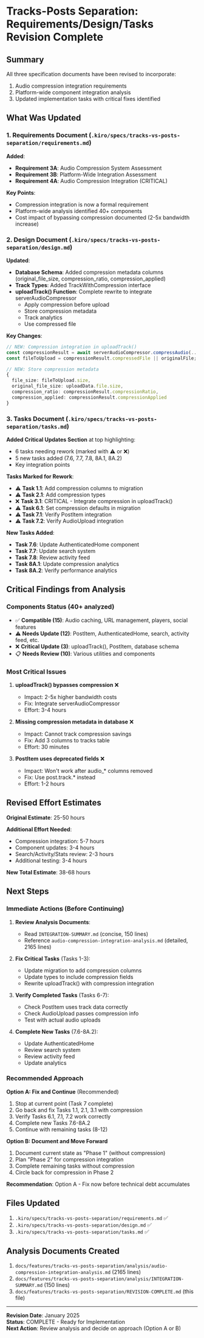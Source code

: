 # Tracks-Posts Separation: Requirements/Design/Tasks Revision Complete

## Summary

All three specification documents have been revised to incorporate:
1. Audio compression integration requirements
2. Platform-wide component integration analysis
3. Updated implementation tasks with critical fixes identified

## What Was Updated

### 1. Requirements Document (`.kiro/specs/tracks-vs-posts-separation/requirements.md`)

**Added**:
- **Requirement 3A**: Audio Compression System Assessment
- **Requirement 3B**: Platform-Wide Integration Assessment  
- **Requirement 4A**: Audio Compression Integration (CRITICAL)

**Key Points**:
- Compression integration is now a formal requirement
- Platform-wide analysis identified 40+ components
- Cost impact of bypassing compression documented (2-5x bandwidth increase)

### 2. Design Document (`.kiro/specs/tracks-vs-posts-separation/design.md`)

**Updated**:
- **Database Schema**: Added compression metadata columns (original_file_size, compression_ratio, compression_applied)
- **Track Types**: Added TrackWithCompression interface
- **uploadTrack() Function**: Complete rewrite to integrate serverAudioCompressor
  - Apply compression before upload
  - Store compression metadata
  - Track analytics
  - Use compressed file

**Key Changes**:
```typescript
// NEW: Compression integration in uploadTrack()
const compressionResult = await serverAudioCompressor.compressAudio(...);
const fileToUpload = compressionResult.compressedFile || originalFile;

// NEW: Store compression metadata
{
  file_size: fileToUpload.size,
  original_file_size: uploadData.file.size,
  compression_ratio: compressionResult.compressionRatio,
  compression_applied: compressionResult.compressionApplied
}
```

### 3. Tasks Document (`.kiro/specs/tracks-vs-posts-separation/tasks.md`)

**Added Critical Updates Section** at top highlighting:
- 6 tasks needing rework (marked with ⚠️ or ❌)
- 5 new tasks added (7.6, 7.7, 7.8, 8A.1, 8A.2)
- Key integration points

**Tasks Marked for Rework**:
- ⚠️ **Task 1.1**: Add compression columns to migration
- ⚠️ **Task 2.1**: Add compression types
- ❌ **Task 3.1**: CRITICAL - Integrate compression in uploadTrack()
- ⚠️ **Task 6.1**: Set compression defaults in migration
- ⚠️ **Task 7.1**: Verify PostItem integration
- ⚠️ **Task 7.2**: Verify AudioUpload integration

**New Tasks Added**:
- **Task 7.6**: Update AuthenticatedHome component
- **Task 7.7**: Update search system
- **Task 7.8**: Review activity feed
- **Task 8A.1**: Update compression analytics
- **Task 8A.2**: Verify performance analytics

## Critical Findings from Analysis

### Components Status (40+ analyzed)

- ✅ **Compatible (15)**: Audio caching, URL management, players, social features
- ⚠️ **Needs Update (12)**: PostItem, AuthenticatedHome, search, activity feed, etc.
- ❌ **Critical Update (3)**: uploadTrack(), PostItem, database schema
- 📋 **Needs Review (10)**: Various utilities and components

### Most Critical Issues

1. **uploadTrack() bypasses compression** ❌
   - Impact: 2-5x higher bandwidth costs
   - Fix: Integrate serverAudioCompressor
   - Effort: 3-4 hours

2. **Missing compression metadata in database** ❌
   - Impact: Cannot track compression savings
   - Fix: Add 3 columns to tracks table
   - Effort: 30 minutes

3. **PostItem uses deprecated fields** ❌
   - Impact: Won't work after audio_* columns removed
   - Fix: Use post.track.* instead
   - Effort: 1-2 hours

## Revised Effort Estimates

**Original Estimate**: 25-50 hours

**Additional Effort Needed**:
- Compression integration: 5-7 hours
- Component updates: 3-4 hours  
- Search/Activity/Stats review: 2-3 hours
- Additional testing: 3-4 hours

**New Total Estimate**: 38-68 hours

## Next Steps

### Immediate Actions (Before Continuing)

1. **Review Analysis Documents**:
   - Read `INTEGRATION-SUMMARY.md` (concise, 150 lines)
   - Reference `audio-compression-integration-analysis.md` (detailed, 2165 lines)

2. **Fix Critical Tasks** (Tasks 1-3):
   - Update migration to add compression columns
   - Update types to include compression fields
   - Rewrite uploadTrack() with compression integration

3. **Verify Completed Tasks** (Tasks 6-7):
   - Check PostItem uses track data correctly
   - Check AudioUpload passes compression info
   - Test with actual audio uploads

4. **Complete New Tasks** (7.6-8A.2):
   - Update AuthenticatedHome
   - Review search system
   - Review activity feed
   - Update analytics

### Recommended Approach

**Option A: Fix and Continue** (Recommended)
1. Stop at current point (Task 7 complete)
2. Go back and fix Tasks 1.1, 2.1, 3.1 with compression
3. Verify Tasks 6.1, 7.1, 7.2 work correctly
4. Complete new Tasks 7.6-8A.2
5. Continue with remaining tasks (8-12)

**Option B: Document and Move Forward**
1. Document current state as "Phase 1" (without compression)
2. Plan "Phase 2" for compression integration
3. Complete remaining tasks without compression
4. Circle back for compression in Phase 2

**Recommendation**: Option A - Fix now before technical debt accumulates

## Files Updated

1. `.kiro/specs/tracks-vs-posts-separation/requirements.md` ✅
2. `.kiro/specs/tracks-vs-posts-separation/design.md` ✅
3. `.kiro/specs/tracks-vs-posts-separation/tasks.md` ✅

## Analysis Documents Created

1. `docs/features/tracks-vs-posts-separation/analysis/audio-compression-integration-analysis.md` (2165 lines)
2. `docs/features/tracks-vs-posts-separation/analysis/INTEGRATION-SUMMARY.md` (150 lines)
3. `docs/features/tracks-vs-posts-separation/REVISION-COMPLETE.md` (this file)

---

**Revision Date**: January 2025  
**Status**: COMPLETE - Ready for Implementation  
**Next Action**: Review analysis and decide on approach (Option A or B)
